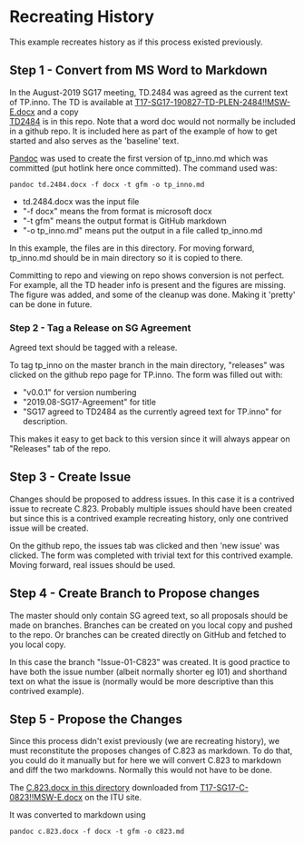 # Recreating History
This example recreates history
as if this process existed previously.

## Step 1 - Convert from MS Word to Markdown
In the August-2019 SG17 meeting,
TD.2484 was agreed as the current text of TP.inno.
The TD is available at [T17-SG17-190827-TD-PLEN-2484!!MSW-E.docx](https://www.itu.int/md/T17-SG17-190827-TD-PLEN-2484/en) and a copy  
[TD2484](./TD2484.docx)
is in this repo.
Note that a word doc would not normally be included
in a github repo.
It is included here as part of the example of how
to get started and also serves as the 'baseline' text.

[Pandoc](https://pandoc.org/) was used to create
the first version of tp_inno.md which was committed
(put hotlink here once committed).
The command used was:
```
pandoc td.2484.docx -f docx -t gfm -o tp_inno.md
```

- td.2484.docx was the input file
- "-f docx" means the from format is microsoft docx
- "-t gfm" means the output format is GitHub markdown
- "-o tp_inno.md" means put the output in a file called  tp_inno.md

In this example, the files are in this directory.
For moving forward, tp_inno.md should be in main directory so it is copied to there.

Committing to repo and viewing on repo
shows conversion is not perfect.
For example, all the TD header info is present
and the figures are missing.
The figure was added, and some of the cleanup was done.
Making it 'pretty' can be done in future.

### Step 2 - Tag a Release on SG Agreement
Agreed text should be tagged with a release.

To tag tp_inno on the master branch in the main directory,
"releases" was clicked on the github repo page for TP.inno.
The form was filled out with:
- "v0.0.1"  for version numbering
- "2019.08-SG17-Agreement" for title
- "SG17 agreed to TD2484 as the currently agreed text for TP.inno" for description.

This makes it easy to get back to this version since it will always appear  on "Releases" tab of the repo.


## Step 3 - Create Issue
Changes should be proposed to address issues.
In this case it is a contrived issue to recreate C.823.
Probably multiple issues should have been created
but since this is a contrived example recreating history,
only one contrived issue will be created.

On the github repo, the issues tab was clicked
and then 'new issue' was clicked.
The form was completed with trivial text for this
contrived example.
Moving forward, real issues should be used.

## Step 4 - Create Branch to Propose changes
The master should only contain SG agreed text,
so all proposals should be made on branches.
Branches can be created on you local copy
and pushed to the repo.
Or branches can be created directly on GitHub
and fetched to you local copy.

In this case the branch "Issue-01-C823" was created.
It is good practice to have both the issue number
(albeit normally shorter eg I01) and shorthand text
on what the issue is
(normally would be more descriptive than this contrived example).

## Step  5 - Propose the Changes
Since this process didn't exist previously
(we are recreating history),
we must reconstitute the proposes changes of C.823
as markdown.
To do that, you could do it manually but for here we
will convert C.823 to markdown and diff the two markdowns.
Normally this would not have to be done.

The [C.823.docx in this directory](./XC.823.docx)
downloaded from
[T17-SG17-C-0823!!MSW-E.docx](https://www.itu.int/md/T17-SG17-C-0823/en)
on the ITU site.

It was converted to markdown using  
```
pandoc c.823.docx -f docx -t gfm -o c823.md
```
